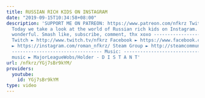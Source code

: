 ```yaml
---
title: RUSSIAN RICH KIDS ON INSTAGRAM
date: "2019-09-15T10:34:58+08:00"
description: 'SUPPORT ME ON PATREON: https://www.patreon.com/nfkrz Twitter ► https://twitter.com/roman_nfkrz
  Today we take a look at the world of Russian rich kids on Instagram. It''s absolutely
  wonderful. Smash like, subscribe, comment, thx xoxo ---------------------------------
  Twitch ► http://www.twitch.tv/nfkrz Facebook ► https://www.facebook.com/NFKRZ1 Instagram
  ► https://instagram.com/roman_nfkrz/ Steam Group ► http://steamcommunity.com/groups/nfkrzgroup
  --------------------------------- Music: --------------------------------- Outro
  music ► MajorLeagueWobs/Holder - D I S T A N T'
url: /nfkrz/YGj7sBr9kYM/
providers:
  youtube:
    id: YGj7sBr9kYM
type: video
---
```

